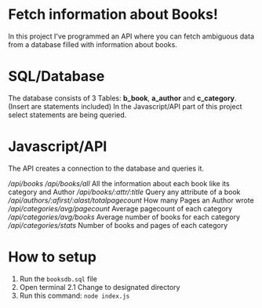 # Fetch information about Books!

In this project I've programmed an API where you can fetch ambiguous data from a database filled with information about books.


# SQL/Database

The database consists of 3 Tables: **b_book**, **a_author** and **c_category**. 
(Insert are statements included)
In the Javascript/API part of this project select statements are being queried.

# Javascript/API

The API creates a connection to the database and queries it.

*/api/books* 
*/api/books/all*  All the information about each book like  its category and Author 
*/api/books/:attr/:title* Query any attribute of a book
*/api/authors/:afirst/:alast/totalpagecount* How many Pages an Author wrote
*/api/categories/avg/pagecount* Average pagecount of each category
*/api/categories/avg/books*  Average number of books for each category
*/api/categories/stats* Number of books and pages of each category

# How to setup

1. Run the `booksdb.sql` file 
2. Open terminal
	2.1 Change to designated directory
3. Run this command: `node index.js`
